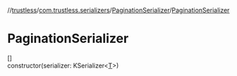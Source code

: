 //[trustless](../../../index.md)/[com.trustless.serializers](../index.md)/[PaginationSerializer](index.md)/[PaginationSerializer](-pagination-serializer.md)

# PaginationSerializer

[]\
constructor(serializer: KSerializer&lt;[T](index.md)&gt;)
